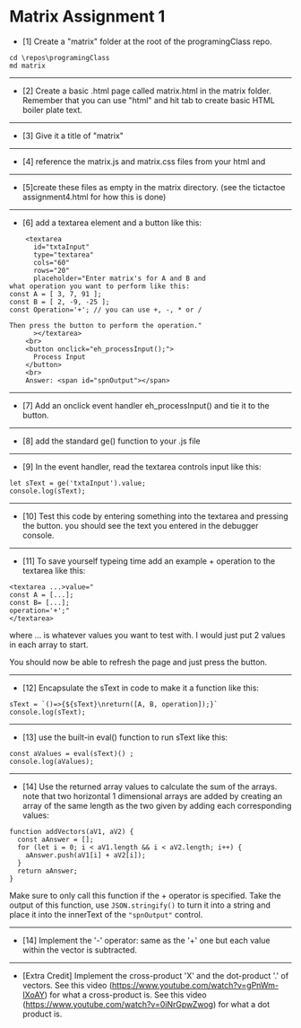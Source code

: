 # Matrix Assignment 1
- [1] Create a "matrix" folder at the root of the programingClass repo.
```
cd \repos\programingClass
md matrix
```
---
- [2] Create a basic .html page called matrix.html in the matrix folder.
Remember that you can use "html" and hit tab to create basic HTML boiler plate text.
---
- [3] Give it a title of "matrix"
---
- [4] reference the matrix.js and matrix.css files from your html and 
---
- [5]create these files as empty in the matrix directory. (see the tictactoe assignment4.html for how this is done)
---
- [6] add a textarea element and a button like this:
```
    <textarea 
      id="txtaInput" 
      type="textarea" 
      cols="60" 
      rows="20"
      placeholder="Enter matrix's for A and B and 
what operation you want to perform like this:
const A = [ 3, 7, 91 ];
const B = [ 2, -9, -25 ];
const Operation='+'; // you can use +, -, * or /

Then press the button to perform the operation."
      ></textarea>
    <br>
    <button onclick="eh_processInput();">
      Process Input
    </button>
    <br>
    Answer: <span id="spnOutput"></span>
```
---
- [7] Add an onclick event handler eh_processInput() and tie it to the button.
---
- [8] add the standard ge() function to your .js file
---
- [9] In the event handler, read the textarea controls input like this:
```
let sText = ge('txtaInput').value;
console.log(sText);
```
---
- [10] Test this code by entering something into the textarea and pressing the button.
you should see the text you entered in the debugger console.
---
- [11] To save yourself typeing time add an example + operation to the textarea like this:
```
<textarea ...>value="
const A = [...];
const B= [...];
operation='+';"
</textarea>
```
where ... is whatever values you want to test with. 
I would just put 2 values in each array to start.

You should now be able to refresh the page and just press the button.

---
- [12] Encapsulate the sText in code to make it a function like this:
```
sText = `()=>{${sText}\nreturn([A, B, operation]);}`
console.log(sText);
```
---
- [13] use the built-in eval() function to run sText like this:
```
const aValues = eval(sText)() ;
console.log(aValues);
```
---
- [14] Use the returned array values to calculate the sum of the arrays.
note that two horizontal 1 dimensional arrays are added by creating 
an array of the same length as the two given by adding each corresponding
values:
```
function addVectors(aV1, aV2) {
  const aAnswer = [];
  for (let i = 0; i < aV1.length && i < aV2.length; i++) {
    aAnswer.push(aV1[i] + aV2[i]);
  }
  return aAnswer;
}
```
Make sure to only call this function if the + operator is specified.
Take the output of this function, use `JSON.stringify()` to turn it into a string
and place it into the innerText of the `"spnOutput"` control.

---
- [14] Implement the '-' operator: same as the '+' one but each value within the vector is subtracted.
---
- [Extra Credit] Implement the cross-product 'X' and the dot-product '.' 
of vectors.  See this video (https://www.youtube.com/watch?v=gPnWm-IXoAY) for what a cross-product is.
See this video (https://www.youtube.com/watch?v=0iNrGpwZwog) for what a dot product is.